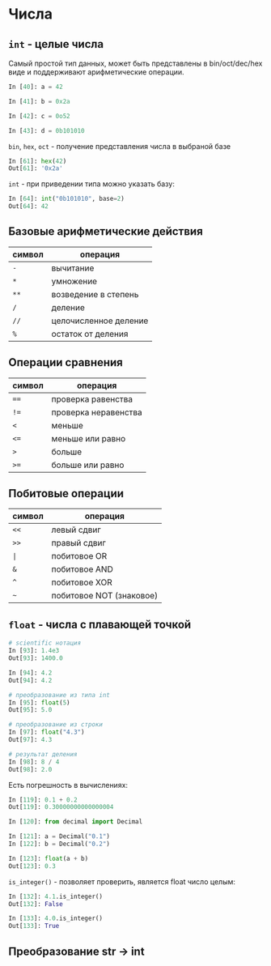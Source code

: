 # Числа

## `int` - целые числа

Самый простой тип данных, может быть представлены в bin/oct/dec/hex виде и поддерживают арифметические операции.

```python
In [40]: a = 42

In [41]: b = 0x2a

In [42]: c = 0o52

In [43]: d = 0b101010
```

`bin`, `hex`, `oct` - получение представления числа в выбраной базе

```python
In [61]: hex(42)
Out[61]: '0x2a'
```

`int` - при приведении типа можно указать базу:

```python
In [64]: int("0b101010", base=2)
Out[64]: 42
```

## Базовые арифметические действия

| символ | операция |
|-|-|
| `-` | вычитание |
| `*` | умножение |
| `**` | возведение в степень |
| `/` | деление |
| `//` | целочисленное деление |
| `%` | остаток от деления |

## Операции сравнения

| символ | операция |
|-|-|
| `==` | проверка равенства |
| `!=` | проверка неравенства |
| `<` | меньше |
| `<=` | меньше или равно |
| `>` | больше |
| `>=` | больше или равно |

## Побитовые операции

| символ | операция |
|-|-|
| `<<` | левый сдвиг |
| `>>` | правый сдвиг |
| `\|` | побитовое OR |
| `&` | побитовое AND |
| `^` | побитовое XOR |
| `~` | побитовое NOT (знаковое) |

## `float` - числа с плавающей точкой

```python
# scientific нотация
In [93]: 1.4e3
Out[93]: 1400.0

In [94]: 4.2
Out[94]: 4.2

# преобразование из типа int
In [95]: float(5)
Out[95]: 5.0

# преобразование из строки
In [97]: float("4.3")
Out[97]: 4.3

# результат деления
In [98]: 8 / 4
Out[98]: 2.0
```

Есть погрешность в вычислениях:

```python
In [119]: 0.1 + 0.2
Out[119]: 0.30000000000000004

In [120]: from decimal import Decimal

In [121]: a = Decimal("0.1")
In [122]: b = Decimal("0.2")

In [123]: float(a + b)
Out[123]: 0.3
```

`is_integer()` - позволяет проверить, является float число целым:

```python
In [132]: 4.1.is_integer()
Out[132]: False

In [133]: 4.0.is_integer()
Out[133]: True
```

## Преобразование str -> int
